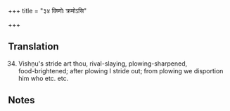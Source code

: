 +++
title = "३४ विष्णोः क्रमोऽसि"

+++
## Translation
34. Vishṇu's stride art thou, rival-slaying, plowing-sharpened,  
food-brightened; after plowing I stride out; from plowing we disportion  
him who etc. etc.

## Notes

